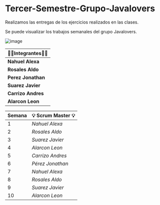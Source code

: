 # Tercer-Semestre-Grupo-Javalovers
Realizamos las entregas de los ejercicios realizados en las clases.

Se puede visualizar los trabajos semanales del grupo Javalovers.

![image](https://github.com/CodeSystem2022/Tercer-Semestre-Grupo-Javalovers/assets/112024900/ffbf28f1-3ed3-422a-8d8a-017b07ae2d93)

 
| 👩‍💻**Integrantes**👩‍💻     |
|--------------------------|
| **Nahuel Alexa**|
| **Rosales Aldo**|
| **Perez Jonathan**|
| **Suarez Javier**|
| **Carrizo Andres**|
| **Alarcon Leon** |


| **Semana** | 💡 **Scrum Master** 💡    |
|----------------------|----------------------|
|  1  | *Nahuel Alexa* |
|  2  | *Rosales Aldo* |
|  3  | *Suarez Javier*|
|  4  | *Alarcon Leon* |
|  5  | *Carrizo Andres*|
|  6  | *Pérez Jonathan*|
|  7  | *Nahuel Alexa* |
|  8  | *Rosales Aldo* |
|  9  | *Suarez Javier*|
| 10  | *Alarcon Leon* |
